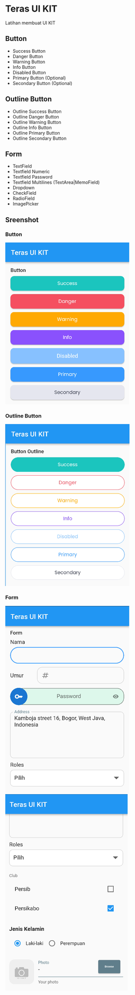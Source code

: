 # Teras UI KIT

Latihan membuat UI KIT

## Button
- Success Button
- Danger Button
- Warning Button
- Info Button
- Disabled Button
- Primary Button (Optional)
- Secondary Button (Optional)

## Outline Button
- Outline Success Button
- Outline Danger Button
- Outline Warning Button
- Outline Info Button
- Outline Primary Button
- Outline Secondary Button

## Form
- TextField
- Textfield Numeric
- Textfield Password
- Textfield Multilines (TextArea|MemoField)
- Dropdown
- CheckField
- RadioField
- ImagePicker

## Sreenshot
### Button
![Screenshot 2023-05-12 100931](https://raw.githubusercontent.com/riyanhadi/flutter_form/main/screenshot/button.png)

### Outline Button
![Screenshot 2023-05-12 100950](https://raw.githubusercontent.com/riyanhadi/flutter_form/main/screenshot/button_outline.png)

### Form
![Screenshot 2023-05-12 101011](https://raw.githubusercontent.com/riyanhadi/flutter_form/main/screenshot/form1.png)
![Screenshot 2023-05-12 101011](https://raw.githubusercontent.com/riyanhadi/flutter_form/main/screenshot/form2.png)

